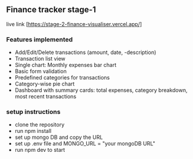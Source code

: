 ## Finance tracker stage-1

live link [https://stage-2-finance-visualiser.vercel.app/]

### Features implemented

- Add/Edit/Delete transactions (amount, date, -description)
- Transaction list view
- Single chart: Monthly expenses bar chart
- Basic form validation
- Predefined categories for transactions
- Category-wise pie chart
- Dashboard with summary cards: total expenses, category breakdown, most recent transactions

### setup instructions

- clone the repository
- run npm install
- set up mongo DB and copy the URL
- set up .env file and MONGO_URL = "your mongoDB URL"
- run npm dev to start
